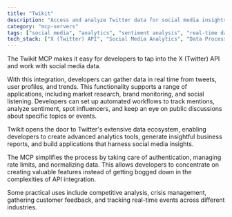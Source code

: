 ```yaml
---
title: "Twikit"
description: "Access and analyze Twitter data for social media insights, sentiment analysis, and trend monitoring."
category: "mcp-servers"
tags: ["social media", "analytics", "sentiment analysis", "real-time data", "market research", "brand monitoring"]
tech_stack: ["X (Twitter) API", "Social Media Analytics", "Data Processing", "Sentiment Analysis", "Real-time Monitoring", "AI-powered applications"]
---
```


The Twikit MCP makes it easy for developers to tap into the X (Twitter) API and work with social media data. 

With this integration, developers can gather data in real time from tweets, user profiles, and trends. This functionality supports a range of applications, including market research, brand monitoring, and social listening. Developers can set up automated workflows to track mentions, analyze sentiment, spot influencers, and keep an eye on public discussions about specific topics or events.

Twikit opens the door to Twitter's extensive data ecosystem, enabling developers to create advanced analytics tools, generate insightful business reports, and build applications that harness social media insights.

The MCP simplifies the process by taking care of authentication, managing rate limits, and normalizing data. This allows developers to concentrate on creating valuable features instead of getting bogged down in the complexities of API integration.

Some practical uses include competitive analysis, crisis management, gathering customer feedback, and tracking real-time events across different industries.